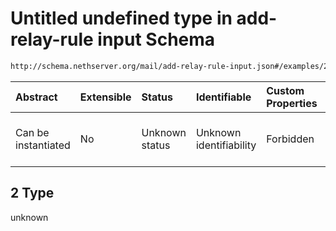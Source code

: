 # Untitled undefined type in add-relay-rule input Schema

```txt
http://schema.nethserver.org/mail/add-relay-rule-input.json#/examples/2
```



| Abstract            | Extensible | Status         | Identifiable            | Custom Properties | Additional Properties | Access Restrictions | Defined In                                                                           |
| :------------------ | :--------- | :------------- | :---------------------- | :---------------- | :-------------------- | :------------------ | :----------------------------------------------------------------------------------- |
| Can be instantiated | No         | Unknown status | Unknown identifiability | Forbidden         | Allowed               | none                | [add-relay-rule-input.json\*](mail/add-relay-rule-input.json "open original schema") |

## 2 Type

unknown
